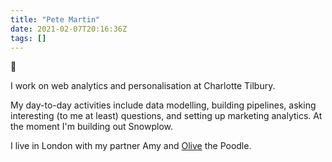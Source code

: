 ```yaml
---
title: "Pete Martin"
date: 2021-02-07T20:16:36Z
tags: []
---
```


👋  

I work on web analytics and personalisation at Charlotte Tilbury.

My day-to-day activities include data modelling, building pipelines, asking interesting (to me at least) questions, and setting up marketing analytics. At the moment I'm building out Snowplow.

I live in London with my partner Amy and <a href="/olive">Olive</a> the Poodle.